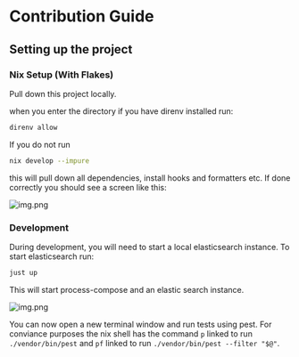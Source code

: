 # Contribution Guide

## Setting up the project

### Nix Setup (With Flakes)

Pull down this project locally.

when you enter the directory if you have direnv installed run:

```sh
direnv allow
```

If you do not run

```sh
nix develop --impure
```

this will pull down all dependencies, install hooks and formatters etc. If done correctly you should see a screen like this:

![img.png](assets/contributeing-install-success.png)

### Development

During development, you will need to start a local elasticsearch instance. To start elasticsearch run:

```sh
just up
```

This will start process-compose and an elastic search instance.

![img.png](assets/contributing-just-up.png)

You can now open a new terminal window and run tests using pest. For conviance purposes the nix shell has the command `p` linked to run `./vendor/bin/pest` and `pf` linked to run `./vendor/bin/pest --filter "$@"`.
